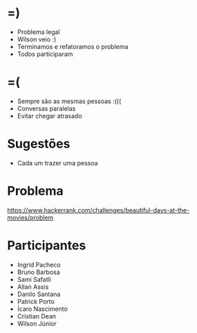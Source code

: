 =)
==

- Problema legal
- Wilson veio :)
- Terminamos e refatoramos o problema
- Todos participaram

=(
==

- Sempre são as mesmas pessoas :(((
- Conversas paralelas
- Evitar chegar atrasado

Sugestões
=========

- Cada um trazer uma pessoa

Problema
========

https://www.hackerrank.com/challenges/beautiful-days-at-the-movies/problem

Participantes
=============

- Ingrid Pacheco
- Bruno Barbosa
- Sami Safatli
- Allan Assis
- Danilo Santana
- Patrick Porto
- Ícaro Nascimento
- Cristian Dean
- Wilson Júnior